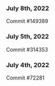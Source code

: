### July 8th, 2022

Commit #149389

### July 5th, 2022

Commit #314353


### July 4th, 2022

Commit #72281
